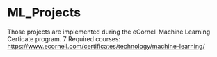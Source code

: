 # ML_Projects
Those projects are implemented during the eCornell Machine Learning Certicate program.
7 Required courses:
https://www.ecornell.com/certificates/technology/machine-learning/
